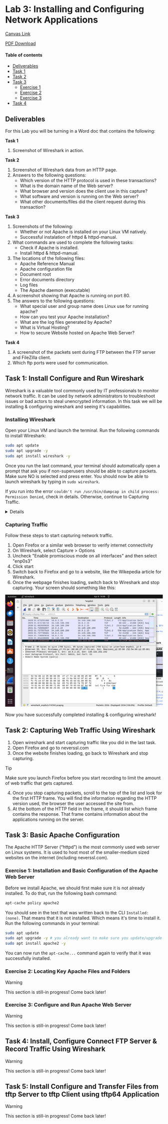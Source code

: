 # Lab 3: Installing and Configuring Network Applications

[Canvas Link](https://canvas.csun.edu/courses/150468/assignments/1855195)

[PDF Download](https://canvas.csun.edu/courses/150468/files/24746401?wrap=1)

#### Table of contents
* [Deliverables](#deliverables)
* [Task 1](#task-1-install-configure-and-run-wireshark)
* [Task 2](#task-2-capturing-web-traffic-using-wireshark)
* [Task 3](#task-3-basic-apache-configuration)
    * [Exercise 1](#exercise-1-installation-and-basic-configuration-of-the-apache-web-server)
    * [Exercise 2](#exercise-2-locating-key-apache-files-and-folders)
    * [Exercise 3](#exercise-3-configure-and-run-apache-web-server)
* [Task 4](#task-4-install-configure-connect-ftp-server--record-traffic-using-wireshark)

## Deliverables

For this Lab you will be turning in a Word doc that contains the following:

**Task 1**
1. Screenshot of Wireshark in action.

**Task 2**
1. Screenshot of Wireshark data from an HTTP page.
1. Answers to the following questions: 
    - Which version of the HTTP protocol is used in these transactions? 
    - What is the domain name of the Web server? 
    - What browser and version does the client use in this capture? 
    - What software and version is running on the Web server? 
    - What other documents/files did the client request during this transaction? 

**Task 3**
1. Screenshots of the following:
    - Whether or not Apache is installed on your Linux VM natively.
    - Successful instalation of httpd & httpd-manual.
1. What commands are used to complete the following tasks:
    - Check if Apache is installed.
    - Install httpd & httpd-manual.
1. The locations of the following files:
    - Apache Reference Manual
    - Apache configuration file
    - Document root
    - Error documents directory
    - Log files
    - The Apache daemon (executable)
1. A screenshot showing that Apache is running on port 80.
1. The answers to the following questions:
    - What special user and group name does Linux use for running apache?
    - How can you test your Apache installation?
    - What are the log files generated by Apache?
    - What is Virtual Hosting?
    - How to secure Website hosted on Apache Web Server?

**Task 4**
1. A screenshot of the packets sent during FTP between the FTP server and FileZilla client. 
1. Which ftp ports were used for communication.

## Task 1: Install Configure and Run Wireshark

Wireshark is a valuable tool commonly used by IT professionals to monitor network traffic. It can be used by network administrators to troubleshoot issues or bad actors to steal unencrypted information. In this task we will be installing & configuring wireshark and seeing it's capabilities.

### Installing Wireshark

Open your Linux VM and launch the terminal. Run the following commands to install Wireshark:
```bash
sudo apt update
sudo apt upgrade -y
sudo apt install wireshark -y
```
Once you run the last command, your terminal should automatically open a prompt that ask you if non-superusers should be able to capture packets. Make sure NO is selected and press enter. You should now be able to launch wireshark by typing in `sudo wireshark`.

If you run into the error `couldn't run /usr/bin/dumpcap in child process: Permission Denied`, check in details. Otherwise, continue to Capturing Traffic. 

<details>

On your Linux Terminal, type in the following bash commands:
``` bash
sudo dpkg-reconfigure wireshark-common
```
This time, select YES. This creates a special wireshark group. Now that the group is created, then you need to add your user account to the group. Type in the following command:
```bash
sudo adduser $USER wireshark
```
Restart your VM and launch wireshark through the terminal.
</details>

### Capturing Traffic

Follow these steps to start capturing network traffic.
1. Open Firefox or a similar web browser to verify internet connectivity
1. On Wireshark, select Capture > Options
1. Uncheck "Enable promiscious mode on all interfaces" and then select "enp0s3"
1. Click start
1. Switch back to Firefox and go to a website, like the Wikepedia article for Wireshark.
1. Once the webpage finishes loading, switch back to Wireshark and stop capturing. Your screen should something like this:

![Wireshark Traffic Example Task 1](/Pictures/Task1_Wireshark.png)

Now you have successfully completed installing & configuring wireshark!

## Task 2: Capturing Web Traffic Using Wireshark

1. Open wireshark and start capturing traffic like you did in the last task.
1. Open Firefox and go to neverssl.com
1. Once the website finishes loading, go back to Wireshark and stop capturing. 

> [!TIP]
> Make sure you launch Firefox before you start recording to limit the amount of web traffic that gets captured.

4. Once you stop capturing packets, scroll to the top of the list and look for the first HTTP frame. You will find the information regarding the HTTP version used, the browser the user accessed the site from.
1. At the bottom of the HTTP field in the frame, it should list which frame contains the response. That frame contains information about the applications running on the server.

## Task 3: Basic Apache Configuration

The Apache HTTP Server (“httpd”) is the most commonly used web server on Linux systems. It is used to host most of the smaller-medium sized websites on the internet (including neverssl.com).

### Exercise 1: Installation and Basic Configuration of the Apache Web Server

Before we install Apache, we should first make sure it is not already installed. To do that, run the following bash command:
```bash
apt-cache policy apache2
```
You should see in the text that was written back to the CLI `Installed: (none)`. That means that it is not installed. Which means it's time to install it. Run the following commands in your terminal:
```bash
sudo apt update
sudo apt upgrade -y # you already want to make sure you update/upgrade before installing anything!
sudo apt install apache2 -y
```
You can now run the `apt-cache...` command again to verify that it was successfully installed.

### Exercise 2: Locating Key Apache Files and Folders

> [!WARNING]
> This section is still-in progress! Come back later!

<!-- TODO: Complete Section -->

### Exercise 3: Configure and Run Apache Web Server

> [!WARNING]
> This section is still-in progress! Come back later!

<!-- TODO: Complete Section -->

## Task 4: Install, Configure Connect FTP Server & Record Traffic Using Wireshark

> [!WARNING]
> This section is still-in progress! Come back later!

<!-- TODO: Complete Section -->

## Task 5: Install Configure and Transfer Files from tftp Server to tftp Client using tftp64 Application 

> [!WARNING]
> This section is still-in progress! Come back later!

<!-- TODO: Complete Section -->
